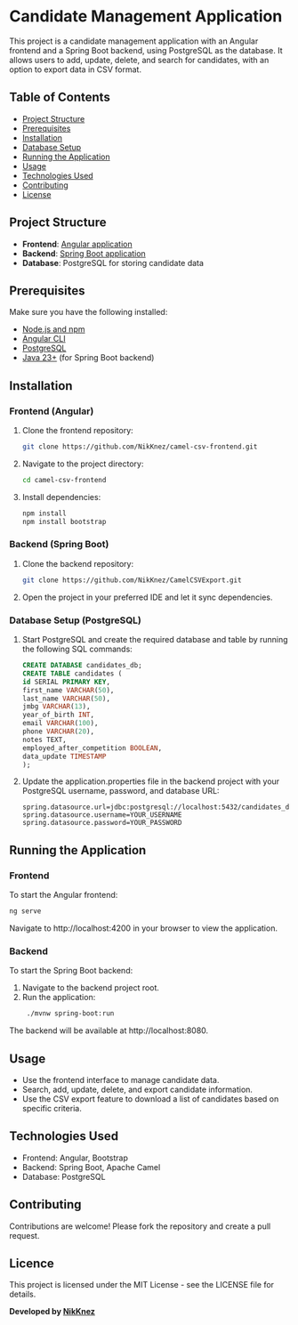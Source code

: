 # Candidate Management Application

This project is a candidate management application with an Angular frontend and a Spring Boot backend, using PostgreSQL as the database. It allows users to add, update, delete, and search for candidates, with an option to export data in CSV format.

## Table of Contents
- [Project Structure](#project-structure)
- [Prerequisites](#prerequisites)
- [Installation](#installation)
- [Database Setup](#database-setup)
- [Running the Application](#running-the-application)
- [Usage](#usage)
- [Technologies Used](#technologies-used)
- [Contributing](#contributing)
- [License](#license)

## Project Structure
- **Frontend**: [Angular application](https://github.com/NikKnez/camel-csv-frontend)
- **Backend**: [Spring Boot application](https://github.com/NikKnez/CamelCSVExport)
- **Database**: PostgreSQL for storing candidate data

## Prerequisites
Make sure you have the following installed:
- [Node.js and npm](https://nodejs.org/)
- [Angular CLI](https://angular.io/cli)
- [PostgreSQL](https://www.postgresql.org/)
- [Java 23+](https://www.oracle.com/java/technologies/downloads/#java23) (for Spring Boot backend)

## Installation

### Frontend (Angular)
1. Clone the frontend repository:
   ```bash
   git clone https://github.com/NikKnez/camel-csv-frontend.git
   ```

2. Navigate to the project directory:
    ```bash
    cd camel-csv-frontend
   ```

3. Install dependencies:
    ```bash
    npm install
    npm install bootstrap
   ```

### Backend  (Spring Boot)
1. Clone the backend repository:
   ```bash
   git clone https://github.com/NikKnez/CamelCSVExport.git
   ```
   
2. Open the project in your preferred IDE and let it sync dependencies.

### Database Setup (PostgreSQL)
1. Start PostgreSQL and create the required database and table by running the following SQL commands:
   ```sql
   CREATE DATABASE candidates_db;
   CREATE TABLE candidates (
   id SERIAL PRIMARY KEY,
   first_name VARCHAR(50),
   last_name VARCHAR(50),
   jmbg VARCHAR(13),
   year_of_birth INT,
   email VARCHAR(100),
   phone VARCHAR(20),
   notes TEXT,
   employed_after_competition BOOLEAN,
   data_update TIMESTAMP
   );
   ```
2. Update the application.properties file in the backend project with your PostgreSQL username, password, and database URL:
   ```properties
   spring.datasource.url=jdbc:postgresql://localhost:5432/candidates_db
   spring.datasource.username=YOUR_USERNAME
   spring.datasource.password=YOUR_PASSWORD
   ```
   
## Running the Application
### Frontend
To start the Angular frontend:
   ```bash
   ng serve
   ```
Navigate to http://localhost:4200 in your browser to view the application.

### Backend
To start the Spring Boot backend:

1. Navigate to the backend project root.
2. Run the application:
   ```bash
    ./mvnw spring-boot:run
   ```
The backend will be available at http://localhost:8080.

## Usage
* Use the frontend interface to manage candidate data.
* Search, add, update, delete, and export candidate information.
* Use the CSV export feature to download a list of candidates based on specific criteria.

## Technologies Used
* Frontend: Angular, Bootstrap
* Backend: Spring Boot, Apache Camel
* Database: PostgreSQL

## Contributing
Contributions are welcome! Please fork the repository and create a pull request.

## Licence
This project is licensed under the MIT License - see the LICENSE file for details.

**Developed by [NikKnez](https://github.com/NikKnez)**